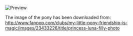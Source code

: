 ![Preview](https://raw.github.com/GNU-Pony/artwork/master/SYSLINUX/vesamenu/16:9/luna+young/preview.png)

The image of the pony has been downloaded from:
    http://www.fanpop.com/clubs/my-little-pony-friendship-is-magic/images/23433226/title/princess-luna-filly-photo
